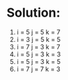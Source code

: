 # Solution:
1. i = 5 j = 5 k = 7
2. i = 3 j = 5 k = 5
3. i = 7 j = 3 k = 7
4. i = 5 j = 3 k = 3
5. i = 5 j = 3 k = 5
6. i = 7 j = 7 k = 3